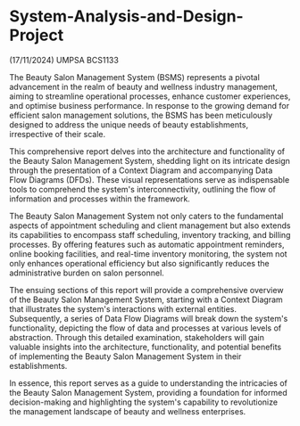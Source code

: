 # System-Analysis-and-Design-Project
(17/11/2024) UMPSA BCS1133


  The Beauty Salon Management System (BSMS) represents a pivotal advancement in the realm of beauty and wellness industry management, aiming to streamline operational processes, enhance customer experiences, and optimise business performance. In response to the growing demand for efficient salon management solutions, the BSMS has been meticulously designed to address the unique needs of beauty establishments, irrespective of their scale.
  
  This comprehensive report delves into the architecture and functionality of the Beauty Salon Management System, shedding light on its intricate design through the presentation of a Context Diagram and accompanying Data Flow Diagrams (DFDs). These visual representations serve as indispensable tools to comprehend the system's interconnectivity, outlining the flow of information and processes within the framework.
  
  The Beauty Salon Management System not only caters to the fundamental aspects of appointment scheduling and client management but also extends its capabilities to encompass staff scheduling, inventory tracking, and billing processes. By offering features such as automatic appointment reminders, online booking facilities, and real-time inventory monitoring, the system not only enhances operational efficiency but also significantly reduces the administrative burden on salon personnel.
  
  The ensuing sections of this report will provide a comprehensive overview of the Beauty Salon Management System, starting with a Context Diagram that illustrates the system's interactions with external entities. Subsequently, a series of Data Flow Diagrams will break down the system's functionality, depicting the flow of data and processes at various levels of abstraction. Through this detailed examination, stakeholders will gain valuable insights into the architecture, functionality, and potential benefits of implementing the Beauty Salon Management System in their establishments.
  
  In essence, this report serves as a guide to understanding the intricacies of the Beauty Salon Management System, providing a foundation for informed decision-making and highlighting the system's capability to revolutionize the management landscape of beauty and wellness enterprises.
